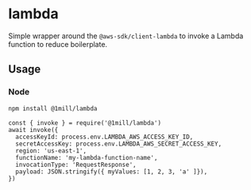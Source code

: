 # lambda

Simple wrapper around the `@aws-sdk/client-lambda` to invoke a Lambda function to reduce boilerplate.

## Usage

### Node

```bash
npm install @1mill/lambda
```

```node
const { invoke } = require('@1mill/lambda')
await invoke({
  accessKeyId: process.env.LAMBDA_AWS_ACCESS_KEY_ID,
  secretAccessKey: process.env.LAMBDA_AWS_SECRET_ACCESS_KEY,
  region: 'us-east-1',
  functionName: 'my-lambda-function-name',
  invocationType: 'RequestResponse',
  payload: JSON.stringify({ myValues: [1, 2, 3, 'a' ]}),
})
```
